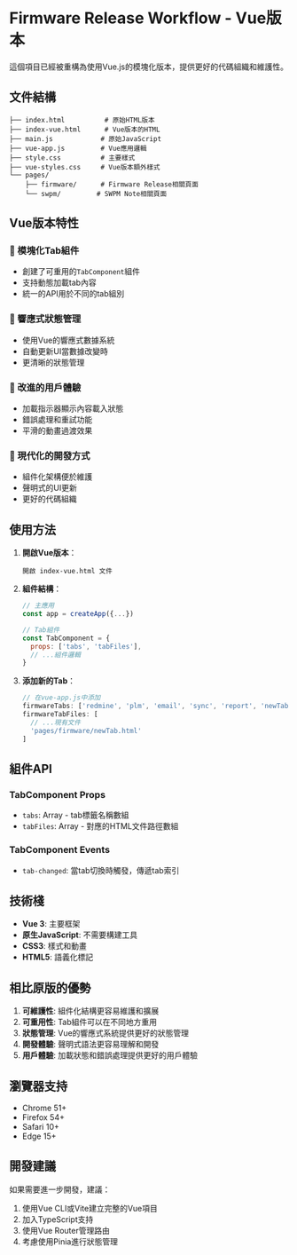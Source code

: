 # Firmware Release Workflow - Vue版本

這個項目已經被重構為使用Vue.js的模塊化版本，提供更好的代碼組織和維護性。

## 文件結構

```
├── index.html          # 原始HTML版本
├── index-vue.html      # Vue版本的HTML
├── main.js            # 原始JavaScript
├── vue-app.js         # Vue應用邏輯
├── style.css          # 主要樣式
├── vue-styles.css     # Vue版本額外樣式
└── pages/
    ├── firmware/      # Firmware Release相關頁面
    └── swpm/         # SWPM Note相關頁面
```

## Vue版本特性

### 🎯 模塊化Tab組件
- 創建了可重用的`TabComponent`組件
- 支持動態加載tab內容
- 統一的API用於不同的tab組別

### 🔄 響應式狀態管理
- 使用Vue的響應式數據系統
- 自動更新UI當數據改變時
- 更清晰的狀態管理

### 📱 改進的用戶體驗
- 加載指示器顯示內容載入狀態
- 錯誤處理和重試功能
- 平滑的動畫過渡效果

### 🎨 現代化的開發方式
- 組件化架構便於維護
- 聲明式的UI更新
- 更好的代碼組織

## 使用方法

1. **開啟Vue版本**：
   ```
   開啟 index-vue.html 文件
   ```

2. **組件結構**：
   ```javascript
   // 主應用
   const app = createApp({...})
   
   // Tab組件
   const TabComponent = {
     props: ['tabs', 'tabFiles'],
     // ...組件邏輯
   }
   ```

3. **添加新的Tab**：
   ```javascript
   // 在vue-app.js中添加
   firmwareTabs: ['redmine', 'plm', 'email', 'sync', 'report', 'newTab'],
   firmwareTabFiles: [
     // ...現有文件
     'pages/firmware/newTab.html'
   ]
   ```

## 組件API

### TabComponent Props
- `tabs`: Array - tab標籤名稱數組
- `tabFiles`: Array - 對應的HTML文件路徑數組

### TabComponent Events
- `tab-changed`: 當tab切換時觸發，傳遞tab索引

## 技術棧

- **Vue 3**: 主要框架
- **原生JavaScript**: 不需要構建工具
- **CSS3**: 樣式和動畫
- **HTML5**: 語義化標記

## 相比原版的優勢

1. **可維護性**: 組件化結構更容易維護和擴展
2. **可重用性**: Tab組件可以在不同地方重用
3. **狀態管理**: Vue的響應式系統提供更好的狀態管理
4. **開發體驗**: 聲明式語法更容易理解和開發
5. **用戶體驗**: 加載狀態和錯誤處理提供更好的用戶體驗

## 瀏覽器支持

- Chrome 51+
- Firefox 54+
- Safari 10+
- Edge 15+

## 開發建議

如果需要進一步開發，建議：
1. 使用Vue CLI或Vite建立完整的Vue項目
2. 加入TypeScript支持
3. 使用Vue Router管理路由
4. 考慮使用Pinia進行狀態管理
